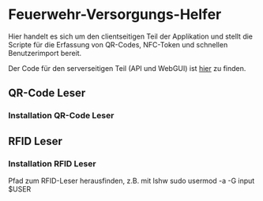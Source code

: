 # Feuerwehr-Versorgungs-Helfer

Hier handelt es sich um den clientseitigen Teil der Applikation und stellt die Scripte für die Erfassung von QR-Codes, NFC-Token und schnellen Benutzerimport bereit.

Der Code für den serverseitigen Teil (API und WebGUI) ist [hier](https://github.com/magenbrot/Feuerwehr-Versorgungs-Helfer-API) zu finden.

## QR-Code Leser

### Installation QR-Code Leser

## RFID Leser

### Installation RFID Leser

Pfad zum RFID-Leser herausfinden, z.B. mit lshw
sudo usermod -a -G input $USER
